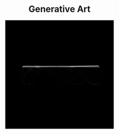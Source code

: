 
<h1 align='center'>Generative Art</h1>
<div align="center">
  <img src="output/images/7f91bd1e-683a-43b2-95a7-1c3cb4f781d9.webp" alt="7f91bd1e-683a-43b2-95a7-1c3cb4f781d9.webp" width="350">
</div>

